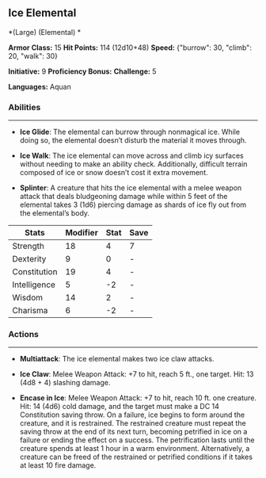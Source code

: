 ## Ice Elemental
*(Large) (Elemental) *

**Armor Class:** 15
**Hit Points:** 114 (12d10+48)
**Speed:** {"burrow": 30, "climb": 20, "walk": 30}

**Initiative:** 9
**Proficiency Bonus:**
**Challenge:** 5

**Languages:** Aquan

### Abilities
 --- 
- **Ice Glide**: The elemental can burrow through nonmagical ice. While doing so, the elemental doesn’t disturb the material it moves through.

- **Ice Walk**: The ice elemental can move across and climb icy surfaces without needing to make an ability check. Additionally, difficult terrain composed of ice or snow doesn’t cost it extra movement.

- **Splinter**: A creature that hits the ice elemental with a melee weapon attack that deals bludgeoning damage while within 5 feet of the elemental takes 3 (1d6) piercing damage as shards of ice fly out from the elemental’s body.



| Stats | Modifier | Stat | Save
| ---- | ---- | ---- | ---- |
| Strength | 18 | 4 | 7 |
| Dexterity | 9 | 0 | - |
| Constitution | 19 | 4 | - |
| Intelligence | 5 | -2 | - |
| Wisdom | 14 | 2 | - |
| Charisma | 6 | -2 | - |

### Actions
 --- 
- **Multiattack**: The ice elemental makes two ice claw attacks.

- **Ice Claw**: Melee Weapon Attack: +7 to hit, reach 5 ft., one target. Hit: 13 (4d8 + 4) slashing damage.

- **Encase in Ice**: Melee Weapon Attack: +7 to hit, reach 10 ft. one creature. Hit: 14 (4d6) cold damage, and the target must make a DC 14 Constitution saving throw. On a failure, ice begins to form around the creature, and it is restrained. The restrained creature must repeat the saving throw at the end of its next turn, becoming petrified in ice on a failure or ending the effect on a success. The petrification lasts until the creature spends at least 1 hour in a warm environment. Alternatively, a creature can be freed of the restrained or petrified conditions if it takes at least 10 fire damage.

